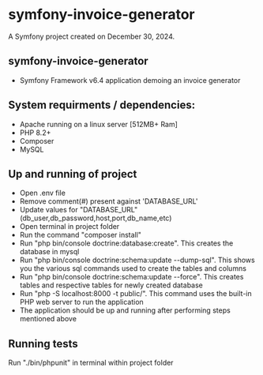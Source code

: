 symfony-invoice-generator
======

A Symfony project created on December 30, 2024.
## symfony-invoice-generator
* Symfony Framework v6.4 application demoing an invoice generator

## System requirments / dependencies:
* Apache running on a linux server [512MB+ Ram]
* PHP 8.2+
* Composer
* MySQL

## Up and running of project
* Open .env file
* Remove comment(#) present against 'DATABASE_URL'
* Update values for "DATABASE_URL" (db_user,db_password,host,port,db_name,etc)
* Open terminal in project folder
* Run the command "composer install"
* Run "php bin/console doctrine:database:create". This creates the database in mysql
* Run "php bin/console doctrine:schema:update --dump-sql". This shows you the various sql commands used to create the tables and columns
* Run "php bin/console doctrine:schema:update --force". This creates tables and respective tables for newly created database
* Run "php -S localhost:8000 -t public/". This command uses the built-in PHP web server to run the application
* The application should be up and running after performing steps mentioned above

## Running tests
Run "./bin/phpunit" in terminal within project folder 